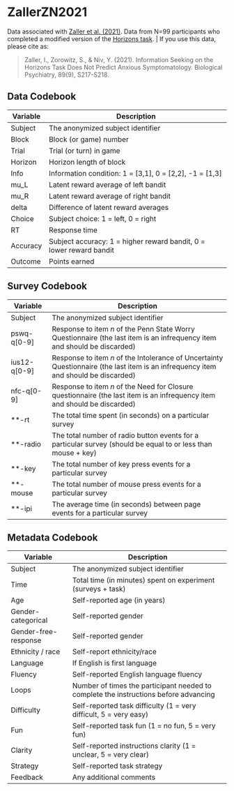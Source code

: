 # ZallerZN2021

Data associated with [Zaller et al. (2021)](https://www.biologicalpsychiatryjournal.com/article/S0006-3223(21)00654-5/abstract). Data from N=99 participants who completed a modified version of the [Horizons task](https://www.ncbi.nlm.nih.gov/pmc/articles/PMC5635655/). | If you use this data, please cite as:

> Zaller, I., Zorowitz, S., & Niv, Y. (2021). Information Seeking on the Horizons Task Does Not Predict Anxious Symptomatology. Biological Psychiatry, 89(9), S217-S218.

## Data Codebook

| Variable | Description |
|----------|-------------|
| Subject | The anonymized subject identifier |
| Block | Block (or game) number |
| Trial | Trial (or turn) in game |
| Horizon | Horizon length of block |
| Info | Information condition: 1 = [3,1], 0 = [2,2], -1 = [1,3] |
| mu_L | Latent reward average of left bandit |
| mu_R | Latent reward average of right bandit |
| delta | Difference of latent reward averages | 
| Choice | Subject choice: 1 = left, 0 = right | 
| RT | Response time |
| Accuracy | Subject accuracy: 1 = higher reward bandit, 0 = lower reward bandit |
| Outcome | Points earned | 

## Survey Codebook

| Variable | Description |
|----------|-------------|
| Subject | The anonymized subject identifier |
| pswq-q[0-9] | Response to item *n* of the Penn State Worry Questionnaire (the last item is an infrequency item and should be discarded) |
| ius12-q[0-9] | Response to item *n* of the Intolerance of Uncertainty Questionnaire (the last item is an infrequency item and should be discarded) |
| nfc-q[0-9] | Response to item *n* of the Need for Closure questionnaire (the last item is an infrequency item and should be discarded)|
| \*\*-rt | The total time spent (in seconds) on a particular survey |
| \*\*-radio | The total number of radio button events for a particular survey (should be equal to or less than mouse + key) |
| \*\*-key | The total number of key press events for a particular survey |
| \*\*-mouse | The total number of mouse press events for a particular survey |
| \*\*-ipi | The average time (in seconds) between page events for a particular survey |

## Metadata Codebook

| Variable | Description |
|----------|-------------|
| Subject | The anonymized subject identifier |
| Time | Total time (in minutes) spent on experiment (surveys + task) |
| Age | Self-reported age (in years) |
| Gender-categorical | Self-reported gender |
| Gender-free-response | Self-reported gender |
| Ethnicity / race | Self-report ethnicity/race |
| Language | If English is first language |
| Fluency | Self-reported English language fluency |
| Loops | Number of times the participant needed to complete the instructions before advancing |
| Difficulty | Self-reported task difficulty (1 = very difficult, 5 = very easy) |
| Fun | Self-reported task fun (1 = no fun, 5 = very fun) |
| Clarity | Self-reported instructions clarity (1 = unclear, 5 = very clear) |
| Strategy | Self-reported task strategy |
| Feedback | Any additional comments |
